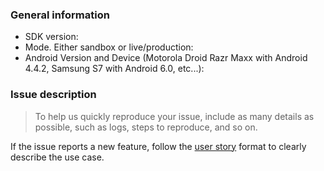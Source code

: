 ### General information

* SDK version:
* Mode. Either sandbox or live/production:
* Android Version and Device (Motorola Droid Razr Maxx with Android 4.4.2, Samsung S7 with Android 6.0, etc...):

### Issue description

> To help us quickly reproduce your issue, include as many details as possible, such as logs, steps to reproduce, and so on.

If the issue reports a new feature, follow the [user story](https://en.wikipedia.org/wiki/User_story) format to clearly describe the use case.
